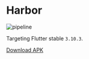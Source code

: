 # Harbor

![pipeline](https://gitlab.futo.org/polycentric/harbor/badges/main/pipeline.svg)

Targeting Flutter stable `3.10.3`.

[Download APK](https://gitlab.futo.org/polycentric/harbor/-/jobs/artifacts/main/browse?job=build)
